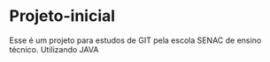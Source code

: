 # Projeto-inicial
Esse é um projeto para estudos de GIT pela escola SENAC de ensino técnico.
Utilizando JAVA
